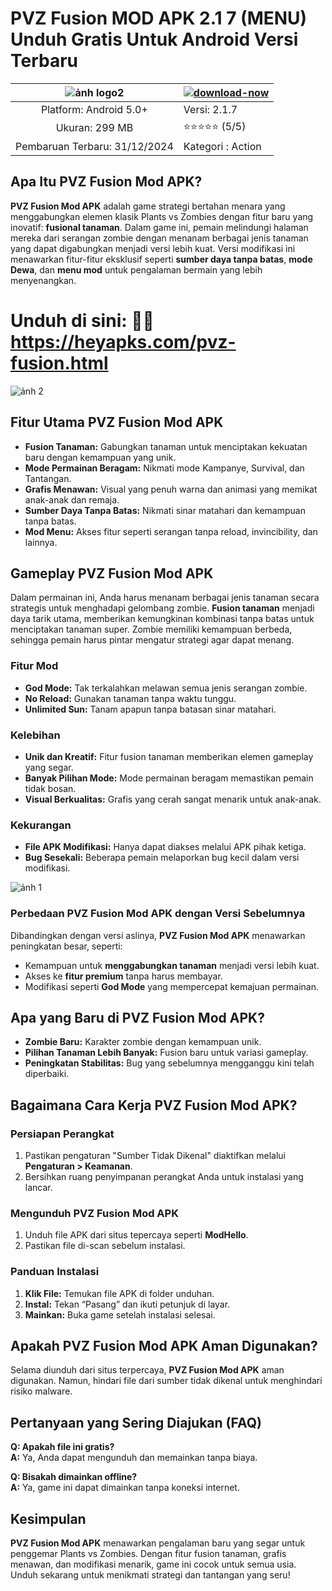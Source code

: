 # PVZ Fusion MOD APK 2.1 7 (MENU) Unduh Gratis Untuk Android Versi Terbaru

| ![ảnh logo2](https://github.com/user-attachments/assets/ae77e629-310b-4e91-9a92-7bcc8adb82c9)|[![download-now](https://github.com/user-attachments/assets/22657e67-9d2d-46af-a41a-5d365d2ddc1f)](https://heyapks.com/pvz-fusion.html)  |
|:-------------------------------------------------:|-----------------------|
| Platform: Android 5.0+                        | Versi: 2.1.7    |
| Ukuran: 299 MB                                 | ⭐️⭐️⭐️⭐️⭐️ (5/5) |
| Pembaruan Terbaru: 31/12/2024                     | Kategori : Action |

## Apa Itu PVZ Fusion Mod APK?

**PVZ Fusion Mod APK** adalah game strategi bertahan menara yang menggabungkan elemen klasik Plants vs Zombies dengan fitur baru yang inovatif: **fusional tanaman**. Dalam game ini, pemain melindungi halaman mereka dari serangan zombie dengan menanam berbagai jenis tanaman yang dapat digabungkan menjadi versi lebih kuat. Versi modifikasi ini menawarkan fitur-fitur eksklusif seperti **sumber daya tanpa batas**, **mode Dewa**, dan **menu mod** untuk pengalaman bermain yang lebih menyenangkan.

# Unduh di sini: 🌻🌻 https://heyapks.com/pvz-fusion.html

![ảnh 2](https://github.com/user-attachments/assets/93de5074-3740-4b24-9c6a-1e728cb16dc3)

## Fitur Utama PVZ Fusion Mod APK

- **Fusion Tanaman:** Gabungkan tanaman untuk menciptakan kekuatan baru dengan kemampuan yang unik.
- **Mode Permainan Beragam:** Nikmati mode Kampanye, Survival, dan Tantangan.
- **Grafis Menawan:** Visual yang penuh warna dan animasi yang memikat anak-anak dan remaja.
- **Sumber Daya Tanpa Batas:** Nikmati sinar matahari dan kemampuan tanpa batas.
- **Mod Menu:** Akses fitur seperti serangan tanpa reload, invincibility, dan lainnya.


## Gameplay PVZ Fusion Mod APK

Dalam permainan ini, Anda harus menanam berbagai jenis tanaman secara strategis untuk menghadapi gelombang zombie. **Fusion tanaman** menjadi daya tarik utama, memberikan kemungkinan kombinasi tanpa batas untuk menciptakan tanaman super. Zombie memiliki kemampuan berbeda, sehingga pemain harus pintar mengatur strategi agar dapat menang.

### Fitur Mod
- **God Mode:** Tak terkalahkan melawan semua jenis serangan zombie.  
- **No Reload:** Gunakan tanaman tanpa waktu tunggu.  
- **Unlimited Sun:** Tanam apapun tanpa batasan sinar matahari.

### Kelebihan
- **Unik dan Kreatif:** Fitur fusion tanaman memberikan elemen gameplay yang segar.  
- **Banyak Pilihan Mode:** Mode permainan beragam memastikan pemain tidak bosan.  
- **Visual Berkualitas:** Grafis yang cerah sangat menarik untuk anak-anak.

### Kekurangan
- **File APK Modifikasi:** Hanya dapat diakses melalui APK pihak ketiga.  
- **Bug Sesekali:** Beberapa pemain melaporkan bug kecil dalam versi modifikasi.

![ảnh 1](https://github.com/user-attachments/assets/ea661524-8a7a-4dd3-884f-ea3c869a37b8)

### Perbedaan PVZ Fusion Mod APK dengan Versi Sebelumnya

Dibandingkan dengan versi aslinya, **PVZ Fusion Mod APK** menawarkan peningkatan besar, seperti:
- Kemampuan untuk **menggabungkan tanaman** menjadi versi lebih kuat.  
- Akses ke **fitur premium** tanpa harus membayar.  
- Modifikasi seperti **God Mode** yang mempercepat kemajuan permainan.


## Apa yang Baru di PVZ Fusion Mod APK?

- **Zombie Baru:** Karakter zombie dengan kemampuan unik.  
- **Pilihan Tanaman Lebih Banyak:** Fusion baru untuk variasi gameplay.  
- **Peningkatan Stabilitas:** Bug yang sebelumnya mengganggu kini telah diperbaiki.


## Bagaimana Cara Kerja PVZ Fusion Mod APK?

### Persiapan Perangkat
1. Pastikan pengaturan "Sumber Tidak Dikenal" diaktifkan melalui **Pengaturan > Keamanan**.  
2. Bersihkan ruang penyimpanan perangkat Anda untuk instalasi yang lancar.

### Mengunduh PVZ Fusion Mod APK
1. Unduh file APK dari situs tepercaya seperti **ModHello**.  
2. Pastikan file di-scan sebelum instalasi.

### Panduan Instalasi
1. **Klik File:** Temukan file APK di folder unduhan.  
2. **Instal:** Tekan “Pasang” dan ikuti petunjuk di layar.  
3. **Mainkan:** Buka game setelah instalasi selesai.


## Apakah PVZ Fusion Mod APK Aman Digunakan?

Selama diunduh dari situs terpercaya, **PVZ Fusion Mod APK** aman digunakan. Namun, hindari file dari sumber tidak dikenal untuk menghindari risiko malware.


## Pertanyaan yang Sering Diajukan (FAQ)

**Q: Apakah file ini gratis?**  
**A:** Ya, Anda dapat mengunduh dan memainkan tanpa biaya.  

**Q: Bisakah dimainkan offline?**  
**A:** Ya, game ini dapat dimainkan tanpa koneksi internet.  


## Kesimpulan

**PVZ Fusion Mod APK** menawarkan pengalaman baru yang segar untuk penggemar Plants vs Zombies. Dengan fitur fusion tanaman, grafis menawan, dan modifikasi menarik, game ini cocok untuk semua usia. Unduh sekarang untuk menikmati strategi dan tantangan yang seru!
